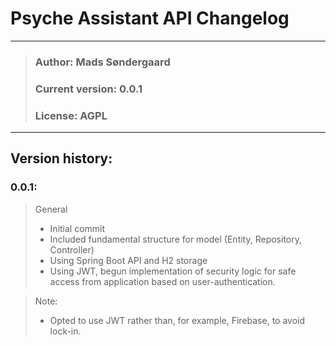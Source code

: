 # Psyche Assistant API Changelog
- - - 

> ### Author: Mads Søndergaard
> ### Current version: 0.0.1
> ### License: AGPL
- - -

## Version history:
### 0.0.1:
> General
> - Initial commit
> - Included fundamental structure for model (Entity, Repository, Controller)
> - Using Spring Boot API and H2 storage
> - Using JWT, begun implementation of security logic for safe access from application based on user-authentication.

> Note:
> - Opted to use JWT rather than, for example, Firebase, to avoid lock-in.